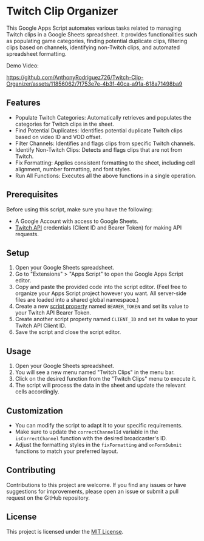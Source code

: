 # Twitch Clip Organizer

This Google Apps Script automates various tasks related to managing Twitch clips in a Google Sheets spreadsheet. It provides functionalities such as populating game categories, finding potential duplicate clips, filtering clips based on channels, identifying non-Twitch clips, and automated spreadsheet formatting.

Demo Video:

https://github.com/AnthonyRodriguez726/Twitch-Clip-Organizer/assets/11856062/7f753e7e-4b3f-40ca-a91a-618a71498ba9



## Features

- Populate Twitch Categories: Automatically retrieves and populates the categories for Twitch clips in the sheet.
- Find Potential Duplicates: Identifies potential duplicate Twitch clips based on video ID and VOD offset.
- Filter Channels: Identifies and flags clips from specific Twitch channels.
- Identify Non-Twitch Clips: Detects and flags clips that are not from Twitch.
- Fix Formatting: Applies consistent formatting to the sheet, including cell alignment, number formatting, and font styles.
- Run All Functions: Executes all the above functions in a single operation.

## Prerequisites

Before using this script, make sure you have the following:

- A Google Account with access to Google Sheets.
- [Twitch API](https://dev.twitch.tv/docs/authentication/getting-tokens-oauth/) credentials (Client ID and Bearer Token) for making API requests.

## Setup

1. Open your Google Sheets spreadsheet.
2. Go to "Extensions" > "Apps Script" to open the Google Apps Script editor.
3. Copy and paste the provided code into the script editor. (Feel free to organize your Apps Script project however you want. All server-side files are loaded into a shared global namespace.)
4. Create a new [script property](https://developers.google.com/apps-script/guides/properties#saving_data) named `BEARER_TOKEN` and set its value to your Twitch API Bearer Token.
5. Create another script property named `CLIENT_ID` and set its value to your Twitch API Client ID.
6. Save the script and close the script editor.

## Usage

1. Open your Google Sheets spreadsheet.
2. You will see a new menu named "Twitch Clips" in the menu bar.
3. Click on the desired function from the "Twitch Clips" menu to execute it.
4. The script will process the data in the sheet and update the relevant cells accordingly.

## Customization

- You can modify the script to adapt it to your specific requirements.
- Make sure to update the `correctChannelId` variable in the `isCorrectChannel` function with the desired broadcaster's ID.
- Adjust the formatting styles in the `fixFormatting` and `onFormSubmit` functions to match your preferred layout.

## Contributing

Contributions to this project are welcome. If you find any issues or have suggestions for improvements, please open an issue or submit a pull request on the GitHub repository.

## License

This project is licensed under the [MIT License](LICENSE).
